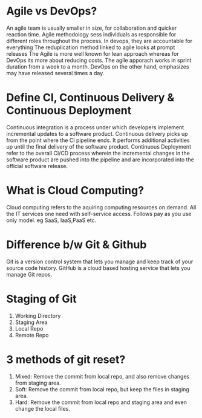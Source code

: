 # Agile vs DevOps?
An agile team is usually smaller in size, for collaboration and quicker reaction time. Agile methodology sess individuals as responsible for different roles throughout the process.
In devops, they are accountable for everything
The reduplication method linked to agile looks at prompt releases
The Agile is more well known for lean approach whereas for DevOps its more about reducing costs.
The agile apporach works in sprint duration from a week to a month. DevOps on the other hand, emphasizes may have released several times a day.

# Define CI, Continuous Delivery & Continuous Deployment
Continuous integration is a process under which developers implement incremental updates to a software product. 
Continuous delivery picks up from the point where the CI pipeline ends. It performs additional activities up until the final delivery of the software product.
Continuous Deployment refer to the overall CI/CD process wherein the incremental changes in the software product are pushed into the pipeline and are incorporated into the official software release.

# What is Cloud Computing?
Cloud computing refers to the aquiring computing resources on demand. All the IT services one need with self-service access. Follows pay as you use only model. eg SaaS, IaaS,PaaS etc.

# Difference b/w Git & Github
Git is a version control system that lets you manage and keep track of your source code history. GitHub is a cloud based hosting service that lets you manage Git repos.

# Staging of Git
1) Working Directory
2) Staging Area
3) Local Repo
4) Remote Repo

# 3 methods of git reset?
1) Mixed: Remove the commit from local repo, and also remove changes from staging area.
2) Soft: Remove the commit from local repo, but keep the files in staging area.
3) Hard: Remove the commit from local repo and staging area and even change the local files.